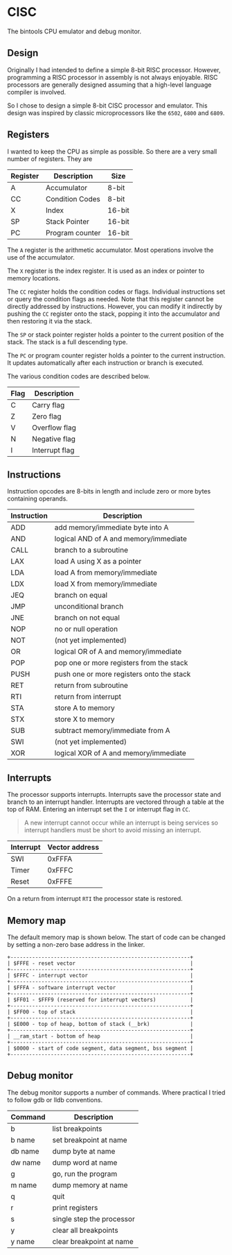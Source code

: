 # CISC

The bintools CPU emulator and debug monitor.

## Design

Originally I had intended to define a simple 8-bit RISC processor. However,
programming a RISC processor in assembly is not always enjoyable. RISC 
processors are generally designed assuming that a high-level language compiler 
is involved.

So I chose to design a simple 8-bit CISC processor and emulator. This design 
was inspired by classic microprocessors like the `6502`, `6800` and `6809`.

## Registers

I wanted to keep the CPU as simple as possible. So there are a very small 
number of registers. They are

Register | Description | Size
-------- | ----------- | ----
A | Accumulator | 8-bit
CC | Condition Codes | 8-bit
X | Index | 16-bit
SP | Stack Pointer | 16-bit
PC | Program counter | 16-bit

The `A` register is the arithmetic accumulator. Most operations involve the 
use of the accumulator.

The `X` register is the index register. It is used as an index or pointer to
memory locations.

The `CC` register holds the condition codes or flags. Individual instructions
set or query the condition flags as needed. Note that this register 
cannot be directly addressed by instructions. However, you can modify it 
indirectly by pushing the `CC` register onto the stack, popping it into the
accumulator and then restoring it via the stack.

The `SP` or stack pointer register holds a pointer to the current position of 
the stack. The stack is a full descending type.

The `PC` or program counter register holds a pointer to the current 
instruction. It updates automatically after each instruction or branch is 
executed.

The various condition codes are described below.

Flag | Description
---- | -----------
C | Carry flag
Z | Zero flag
V | Overflow flag
N | Negative flag
I | Interrupt flag

## Instructions

Instruction opcodes are 8-bits in length and include zero or more bytes 
containing operands.

Instruction | Description
----------- | -----------
ADD | add memory/immediate byte into A
AND | logical AND of A and memory/immediate
CALL | branch to a subroutine
LAX | load A using X as a pointer
LDA | load A from memory/immediate
LDX | load X from memory/immediate
JEQ | branch on equal
JMP | unconditional branch
JNE | branch on not equal
NOP | no or null operation
NOT | (not yet implemented)
OR | logical OR of A and memory/immediate
POP | pop one or more registers from the stack
PUSH | push one or more registers onto the stack
RET | return from subroutine
RTI | return from interrupt
STA | store A to memory
STX | store X to memory
SUB | subtract memory/immediate from A
SWI | (not yet implemented)
XOR | logical XOR of A and memory/immediate

## Interrupts

The processor supports interrupts. Interrupts save the processor state and 
branch to an interrupt handler. Interrupts are vectored through a table at
the top of RAM. Entering an interrupt set the `I` or interrupt flag in `CC`.

> A new interrupt cannot occur while an interrupt is being services so 
> interrupt handlers must be short to avoid missing an interrupt.

Interrupt | Vector address
--------- | --------------
SWI | 0xFFFA
Timer | 0xFFFC
Reset | 0xFFFE

On a return from interrupt `RTI` the processor state is restored.

## Memory map

The default memory map is shown below. The start of code can be changed by 
setting a non-zero base address in the linker.

```
+----------------------------------------------------------+
| $FFFE - reset vector                                     |
+----------------------------------------------------------+
| $FFFC - interrupt vector                                 |
+----------------------------------------------------------+
| $FFFA - software interrupt vector                        |
+----------------------------------------------------------+
| $FF01 - $FFF9 (reserved for interrupt vectors)           |
+----------------------------------------------------------+
| $FF00 - top of stack                                     |
+----------------------------------------------------------+
| $E000 - top of heap, bottom of stack (__brk)             |
+----------------------------------------------------------+
| __ram_start - bottom of heap                             |
+----------------------------------------------------------+
| $0000 - start of code segment, data segment, bss segment |
+----------------------------------------------------------+
```

## Debug monitor

The debug monitor supports a number of commands. Where practical I tried to 
follow gdb or lldb conventions.

Command | Description
------- | -----------
b | list breakpoints
b name | set breakpoint at name
db name | dump byte at name
dw name | dump word at name
g | go, run the program
m name | dump memory at name
q | quit
r | print registers
s | single step the processor
y | clear all breakpoints
y name | clear breakpoint at name
